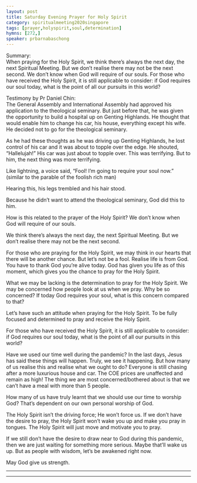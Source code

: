 ```yaml
---
layout: post
title: Saturday Evening Prayer for Holy Spirit
category: spiritualmeeting2020singapore
tags: [prayer,holyspirit,soul,determination]
hymns: [272,]
speaker: prbarnabaschong
---
```

Summary:  
When praying for the Holy Spirit, we think there’s always the next day, the next Spiritual Meeting. But we don’t realise there may not be the next second. We don’t know when God will require of our souls. For those who have received the Holy Spirit, it is still applicable to consider: if God requires our soul today, what is the point of all our pursuits in this world?

Testimony by Pr Daniel Chin:  
The General Assembly and International Assembly had approved his application to the theological seminary. But just before that, he was given the opportunity to build a hospital up on Genting Highlands. He thought that would enable him to change his car, his house, everything except his wife. He decided not to go for the theological seminary. 

As he had these thoughts as he was driving up Genting Highlands, he lost control of his car and it was about to topple over the edge. He shouted, “Hallelujah!” His car was just about to topple over. This was terrifying. But to him, the next thing was more terrifying. 

Like lightning, a voice said, “Fool! I’m going to require your soul now.” (similar to the parable of the foolish rich man)

Hearing this, his legs trembled and his hair stood. 

Because he didn’t want to attend the theological seminary, God did this to him. 

How is this related to the prayer of the Holy Spirit? We don’t know when God will require of our souls. 

We think there’s always the next day, the next Spiritual Meeting. But we don’t realise there may not be the next second. 

For those who are praying for the Holy Spirit, we may think in our hearts that there will be another chance. But let’s not be a fool. Realise life is from God. You have to thank God you’re alive today. God has given you life as of this moment, which gives you the chance to pray for the Holy Spirit. 

What we may be lacking is the determination to pray for the Holy Spirit. We may be concerned how people look at us when we pray. Why be so concerned? If today God requires your soul, what is this concern compared to that?

Let’s have such an attitude when praying for the Holy Spirit. To be fully focused and determined to pray and receive the Holy Spirit. 

For those who have received the Holy Spirit, it is still applicable to consider: if God requires our soul today, what is the point of all our pursuits in this world?

Have we used our time well during the pandemic? In the last days, Jesus has said these things will happen. Truly, we see it happening. But how many of us realise this and realise what we ought to do? Everyone is still chasing after a more luxurious house and car. The COE prices are unaffected and remain as high! The thing we are most concerned/bothered about is that we can’t have a meal with more than 5 people. 

How many of us have truly learnt that we should use our time to worship God? That’s dependent on our own personal worship of God. 

The Holy Spirit isn’t the driving force; He won’t force us. If we don’t have the desire to pray, the Holy Spirit won’t wake you up and make you pray in tongues. The Holy Spirit will just move and motivate you to pray. 

If we still don’t have the desire to draw near to God during this pandemic, then we are just waiting for something more serious. Maybe that’ll wake us up. But as people with wisdom, let’s be awakened right now. 

May God give us strength.

----
****
